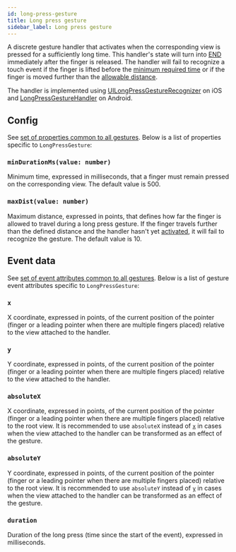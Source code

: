```yaml
---
id: long-press-gesture
title: Long press gesture
sidebar_label: Long press gesture
---
```


A discrete gesture handler that activates when the corresponding view is pressed for a sufficiently long time.
This handler's state will turn into [END](../state.md#end) immediately after the finger is released.
The handler will fail to recognize a touch event if the finger is lifted before the [minimum required time](#mindurationms) or if the finger is moved further than the [allowable distance](#maxdist).

The handler is implemented using [UILongPressGestureRecognizer](https://developer.apple.com/documentation/uikit/uilongpressgesturerecognizer) on iOS and [LongPressGestureHandler](https://github.com/software-mansion/react-native-gesture-handler/blob/master/android/lib/src/main/java/com/swmansion/gesturehandler/LongPressGestureHandler.java) on Android.

## Config

See [set of properties common to all gestures](common-gesture#config). Below is a list of properties specific to `LongPressGesture`:

### `minDurationMs(value: number)`

Minimum time, expressed in milliseconds, that a finger must remain pressed on the corresponding view. The default value is 500.

### `maxDist(value: number)`

Maximum distance, expressed in points, that defines how far the finger is allowed to travel during a long press gesture. If the finger travels further than the defined distance and the handler hasn't yet [activated](../state.md#active), it will fail to recognize the gesture. The default value is 10.

## Event data

See [set of event attributes common to all gestures](common-gesture#event-data). Below is a list of gesture event attributes specific to `LongPressGesture`:

### `x`

X coordinate, expressed in points, of the current position of the pointer (finger or a leading pointer when there are multiple fingers placed) relative to the view attached to the handler.

### `y`

Y coordinate, expressed in points, of the current position of the pointer (finger or a leading pointer when there are multiple fingers placed) relative to the view attached to the handler.

### `absoluteX`

X coordinate, expressed in points, of the current position of the pointer (finger or a leading pointer when there are multiple fingers placed) relative to the root view. It is recommended to use `absoluteX` instead of [`x`](#x) in cases when the view attached to the handler can be transformed as an effect of the gesture.

### `absoluteY`

Y coordinate, expressed in points, of the current position of the pointer (finger or a leading pointer when there are multiple fingers placed) relative to the root view. It is recommended to use `absoluteY` instead of [`y`](#y) in cases when the view attached to the handler can be transformed as an effect of the gesture.

### `duration`

Duration of the long press (time since the start of the event), expressed in milliseconds.
